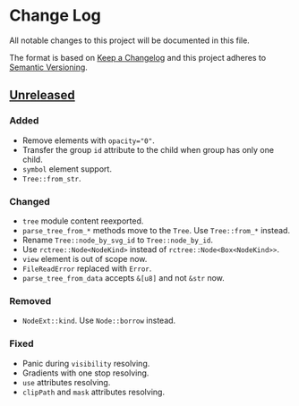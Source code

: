 # Change Log
All notable changes to this project will be documented in this file.

The format is based on [Keep a Changelog](http://keepachangelog.com/)
and this project adheres to [Semantic Versioning](http://semver.org/).

## [Unreleased]
### Added
- Remove elements with `opacity="0"`.
- Transfer the group `id` attribute to the child when group has only one child.
- `symbol` element support.
- `Tree::from_str`.

### Changed
- `tree` module content reexported.
- `parse_tree_from_*` methods move to the `Tree`. Use `Tree::from_*` instead.
- Rename `Tree::node_by_svg_id` to `Tree::node_by_id`.
- Use `rctree::Node<NodeKind>` instead of `rctree::Node<Box<NodeKind>>`.
- `view` element is out of scope now.
- `FileReadError` replaced with `Error`.
- `parse_tree_from_data` accepts `&[u8]` and not `&str` now.

### Removed
- `NodeExt::kind`. Use `Node::borrow` instead.

### Fixed
- Panic during `visibility` resolving.
- Gradients with one stop resolving.
- `use` attributes resolving.
- `clipPath` and `mask` attributes resolving.

[Unreleased]: https://github.com/RazrFalcon/usvg/compare/v0.1.1...HEAD
